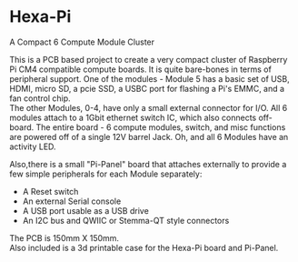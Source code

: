 # Hexa-Pi
A Compact 6 Compute Module Cluster

This is a PCB based project to create a very compact cluster of
Raspberry Pi CM4 compatible compute boards.  It is quite bare-bones
in terms of peripheral support.  One of the modules - Module 5 has a basic set
of USB, HDMI, micro SD, a pcie SSD, a USBC port for flashing a Pi's EMMC, and a fan control chip.  
The other Modules, 0-4, have only a small external connector for I/O.
All 6 modules attach to a 1Gbit ethernet switch IC, which also connects off-board.
The entire board - 6 compute modules, switch, and misc functions are powered off of
a single 12V barrel Jack. Oh, and all 6 Modules have an activity LED.

Also,there is a small "Pi-Panel" board that attaches externally to provide a few
simple peripherals for each Module separately: 
- A Reset switch
- An external Serial console 
- A USB port usable as a USB drive
- An I2C bus and QWIIC or Stemma-QT style connectors

The PCB is 150mm X 150mm.  
Also included is a 3d printable case for the Hexa-Pi board and Pi-Panel.

